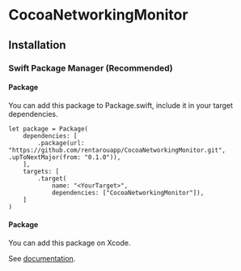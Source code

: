 # CocoaNetworkingMonitor

## Installation

### Swift Package Manager (Recommended)
#### Package

You can add this package to Package.swift, include it in your target dependencies.
```
let package = Package(
    dependencies: [
        .package(url: "https://github.com/rentarouapp/CocoaNetworkingMonitor.git", .upToNextMajor(from: "0.1.0")),
    ],
    targets: [
        .target(
            name: "<YourTarget>",
            dependencies: ["CocoaNetworkingMonitor"]),
    ]
)
```
#### Package

You can add this package on Xcode.

See [documentation](https://developer.apple.com/documentation/xcode/adding-package-dependencies-to-your-app).
